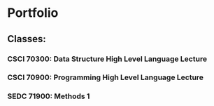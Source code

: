 # Portfolio

## Classes:

### CSCI 70300: Data Structure High Level Language Lecture 

### CSCI 70900: Programming High Level Language Lecture

### SEDC 71900: Methods 1
